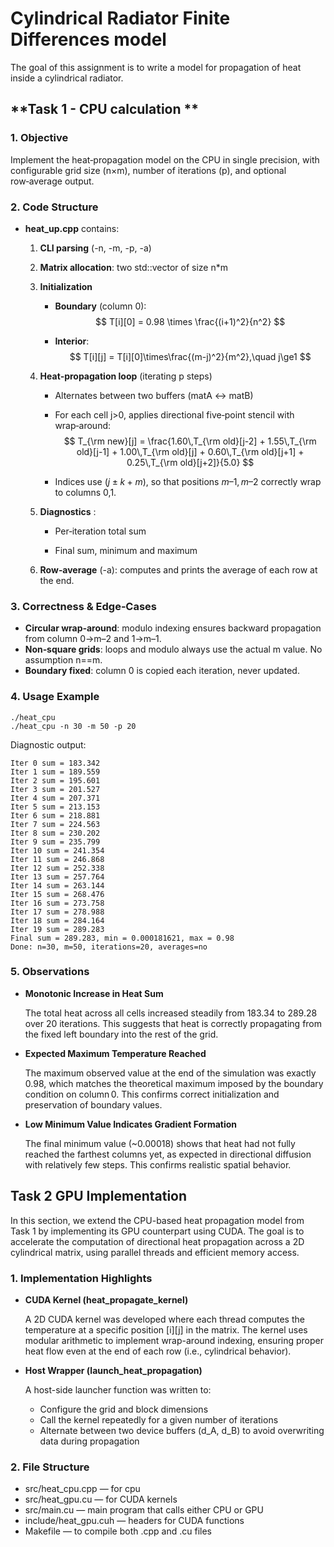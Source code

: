 # Cylindrical Radiator Finite Differences model

The goal of this assignment is to write a model for propagation of heat inside a cylindrical radiator. 



## **Task 1 - CPU calculation **

### 1. **Objective**

Implement the heat‑propagation model on the CPU in single precision, with configurable grid size (n×m), number of iterations (p), and optional row‑average output.

### 2. **Code Structure**

- **heat_up.cpp** contains:

  1. **CLI parsing** (-n, -m, -p, -a)

  2. **Matrix allocation**: two std::vector<float> of size n*m

  3. **Initialization**

     - **Boundary** (column 0):
       $$
       T[i][0] = 0.98 \times \frac{(i+1)^2}{n^2}
       $$

     - **Interior**:
       $$
       T[i][j] = T[i][0]\times\frac{(m-j)^2}{m^2},\quad j\ge1
       $$

  4. **Heat‑propagation loop** (iterating p steps)

     - Alternates between two buffers (matA ↔ matB)

     - For each cell j>0, applies directional five‑point stencil with wrap‑around:
       $$
       T_{\rm new}[j] = \frac{1.60\,T_{\rm old}[j-2] + 1.55\,T_{\rm old}[j-1] + 1.00\,T_{\rm old}[j] + 0.60\,T_{\rm old}[j+1] + 0.25\,T_{\rm old}[j+2]}{5.0}
       $$

     - Indices use $(j±k + m)%m$, so that positions $m–1, m–2$ correctly wrap to columns 0,1.

  5. **Diagnostics** :

     - Per‑iteration total sum

     - Final sum, minimum and maximum

  6. **Row‑average** (-a): computes and prints the average of each row at the end.

  

### 3. **Correctness & Edge‑Cases**

- **Circular wrap‑around**: modulo indexing ensures backward propagation from column 0→m–2 and 1→m–1.
- **Non‑square grids**: loops and modulo always use the actual m value. No assumption n==m.
- **Boundary fixed**: column 0 is copied each iteration, never updated.



### 4. **Usage Example**

```
./heat_cpu
./heat_cpu -n 30 -m 50 -p 20
```

Diagnostic output:

```
Iter 0 sum = 183.342
Iter 1 sum = 189.559
Iter 2 sum = 195.601
Iter 3 sum = 201.527
Iter 4 sum = 207.371
Iter 5 sum = 213.153
Iter 6 sum = 218.881
Iter 7 sum = 224.563
Iter 8 sum = 230.202
Iter 9 sum = 235.799
Iter 10 sum = 241.354
Iter 11 sum = 246.868
Iter 12 sum = 252.338
Iter 13 sum = 257.764
Iter 14 sum = 263.144
Iter 15 sum = 268.476
Iter 16 sum = 273.758
Iter 17 sum = 278.988
Iter 18 sum = 284.164
Iter 19 sum = 289.283
Final sum = 289.283, min = 0.000181621, max = 0.98
Done: n=30, m=50, iterations=20, averages=no
```

### 5. **Observations**

- **Monotonic Increase in Heat Sum**

  The total heat across all cells increased steadily from 183.34 to 289.28 over 20 iterations. This suggests that heat is correctly propagating from the fixed left boundary into the rest of the grid.

- **Expected Maximum Temperature Reached**

  The maximum observed value at the end of the simulation was exactly 0.98, which matches the theoretical maximum imposed by the boundary condition on column 0. This confirms correct initialization and preservation of boundary values.

- **Low Minimum Value Indicates Gradient Formation**

  The final minimum value (~0.00018) shows that heat had not fully reached the farthest columns yet, as expected in directional diffusion with relatively few steps. This confirms realistic spatial behavior.



## Task 2  GPU **Implementation**

In this section, we extend the CPU-based heat propagation model from Task 1 by implementing its GPU counterpart using CUDA. The goal is to accelerate the computation of directional heat propagation across a 2D cylindrical matrix, using parallel threads and efficient memory access.

### 1. **Implementation Highlights**

- **CUDA Kernel (heat_propagate_kernel)**

  A 2D CUDA kernel was developed where each thread computes the temperature at a specific position [i][j] in the matrix. The kernel uses modular arithmetic to implement wrap-around indexing, ensuring proper heat flow even at the end of each row (i.e., cylindrical behavior).

- **Host Wrapper (launch_heat_propagation)**

  A host-side launcher function was written to:

  - Configure the grid and block dimensions
  - Call the kernel repeatedly for a given number of iterations
  - Alternate between two device buffers (d_A, d_B) to avoid overwriting data during propagation

### 2. File Structure

- src/heat_cpu.cpp — for cpu
- src/heat_gpu.cu — for CUDA kernels
- src/main.cu — main program that calls either CPU or GPU
- include/heat_gpu.cuh — headers for CUDA functions
- Makefile — to compile both .cpp and .cu files